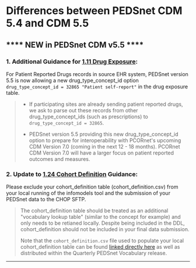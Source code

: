 # Differences between PEDSnet CDM 5.4 and CDM 5.5

## **** NEW in PEDSnet CDM v5.5 ****

### 1. Additional Guidance for [1.11 Drug Exposure](https://github.com/PEDSnet/Data_Models_Public/blob/master/PEDSnet/docs/Conventions%20Docs/v5.5_PEDSnet_CDM_ETL_Conventions.md#111-drug-exposure):

For Patient Reported Drugs records in source EHR system, PEDSnet version 5.5 is now allowing a new drug_type_concept_id option `drug_type_concept_id = 32865 "Patient self-report"` in the drug exposure table. 


> * If participating sites are already sending patient reported drugs, we ask to parse out these records from other drug_type_concept_ids (such as prescriptions) to `drug_type_concept_id = 32865`.
> 
> * PEDSnet version 5.5 providing this new drug_type_concept_id option to prepare for interoperability with PCORnet's upcoming CDM Version 7.0 (coming in the next 12 - 18 months). PCORnet CDM Version 7.0 will have a larger focus on patient reported outcomes and measures.


### 2. Update to [1.24 Cohort Definition](https://github.com/PEDSnet/Data_Models_Public/blob/master/PEDSnet/docs/Conventions%20Docs/v5.5_PEDSnet_CDM_ETL_Conventions.md#124-cohort_definition) Guidance:

Please exclude your cohort_definition table (cohort_definition.csv) from your local running of the infomodels tool and the submission of your PEDSnet data to the CHOP SFTP. 

> The cohort_definition table should be treated as an additional "vocabulary lookup table" (similar to the concept for example) and only needs to be retianed locally. Despite being included in the DDL, cohort_definition should not be included in your final data submission.
> 
> Note that the `cohort_definition.csv` file used to populate your local cohort_definition table can be found [linked directly here](https://github.com/PEDSnet/Data_Models_Public/blob/master/PEDSnet/docs/v5.5_PEDSnet_CDM_ETL_Conventions.md#124-cohort_definition) as well as distributed within the Quarterly PEDSnet Vocabulary release.


----
